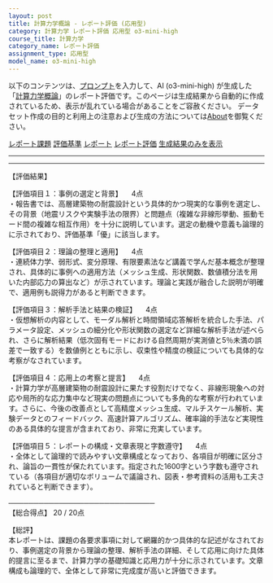 ```yaml
---
layout: post
title: 計算力学概論 - レポート評価 (応用型)
category: 計算力学 レポート評価 応用型 o3-mini-high
course_title: 計算力学
category_name: レポート評価
assignment_type: 応用型
model_name: o3-mini-high
---
```


以下のコンテンツは、[プロンプト](https://github.com/takedatoshiyuki/synthetic_assignments/tree/main/generated/計算力学/o3-mini-high/prompt_レポート評価-応用型.md)を入力して、AI (o3-mini-high) が生成した「[計算力学概論](/contents/計算力学/)」のレポート評価です。このページは生成結果から自動的に作成されているため、表示が乱れている場合があることをご容赦ください。
データセット作成の目的と利用上の注意および生成の方法については[About](/About)を御覧ください。

[レポート課題](../レポート課題-応用型)
[評価基準](../評価基準-応用型)
[レポート](../レポート-応用型)
[レポート評価](../レポート評価-応用型)
[生成結果のみを表示](https://github.com/takedatoshiyuki/synthetic_assignments/tree/main/generated/計算力学/o3-mini-high/レポート評価-応用型.md)
  

***
***
  
【評価結果】

【評価項目１：事例の選定と背景】 　4点  
・報告書では、高層建築物の耐震設計という具体的かつ現実的な事例を選定し、その背景（地震リスクや実験手法の限界）と問題点（複雑な非線形挙動、振動モード間の複雑な相互作用）を十分に説明しています。選定の動機や意義も論理的に示されており、評価基準「優」に該当します。

【評価項目２：理論の整理と適用】 　4点  
・連続体力学、弱形式、変分原理、有限要素法など講義で学んだ基本概念が整理され、具体的に事例への適用方法（メッシュ生成、形状関数、数値積分法を用いた内部応力の算出など）が示されています。理論と実践が融合した説明が明確で、適用例も説得力があると判断できます。

【評価項目３：解析手法と結果の検証】 　4点  
・仮想解析の内容として、モーダル解析と時間領域応答解析を統合した手法、パラメータ設定、メッシュの細分化や形状関数の選定など詳細な解析手法が述べられ、さらに解析結果（低次固有モードにおける自然周期が実測値と5％未満の誤差で一致する）を数値例とともに示し、収束性や精度の検証についても具体的な考察がなされています。

【評価項目４：応用上の考察と提言】 　4点  
・計算力学が高層建築物の耐震設計に果たす役割だけでなく、非線形現象への対応や局所的な応力集中など現実の問題点についても多角的な考察が行われています。さらに、今後の改善点として高精度メッシュ生成、マルチスケール解析、実験データとのフィードバック、高速計算アルゴリズム、確率論的手法など実現性のある具体的な提言が含まれており、非常に充実しています。

【評価項目５：レポートの構成・文章表現と字数遵守】 　4点  
・全体として論理的で読みやすい文章構成となっており、各項目が明確に区分され、論旨の一貫性が保たれています。指定された1600字という字数も遵守されている（各項目が適切なボリュームで議論され、図表・参考資料の活用も工夫されていると判断できます）。

─────────────────────────────  
【総合得点】 20 / 20点

【総評】  
本レポートは、課題の各要求事項に対して網羅的かつ具体的な記述がなされており、事例選定の背景から理論の整理、解析手法の詳細、そして応用に向けた具体的提言に至るまで、計算力学の基礎知識と応用力が十分に示されています。文章構成も論理的で、全体として非常に完成度が高いと評価できます。
